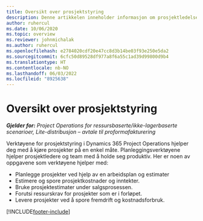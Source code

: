 ```yaml
---
title: Oversikt over prosjektstyring
description: Denne artikkelen inneholder informasjon om prosjektledelse i Dynamics 365 Project Operations.
author: ruhercul
ms.date: 10/06/2020
ms.topic: overview
ms.reviewer: johnmichalak
ms.author: ruhercul
ms.openlocfilehash: e2784020cdf20e47cc8d3b14be03f93e250e5da2
ms.sourcegitcommit: 6cfc50d89528df977a8f6a55c1ad39d99800d9b4
ms.translationtype: HT
ms.contentlocale: nb-NO
ms.lasthandoff: 06/03/2022
ms.locfileid: "8925638"
---
```

# <a name="project-management-overview"></a>Oversikt over prosjektstyring

_**Gjelder for:** Project Operations for ressursbaserte/ikke-lagerbaserte scenarioer, Lite-distribusjon – avtale til proformafakturering_

Verktøyene for prosjektstyring i Dynamics 365 Project Operations hjelper deg med å kjøre prosjekter på en enkel måte. Planleggingsverktøyene hjelper prosjektledere og team med å holde seg produktiv. Her er noen av oppgavene som verktøyene hjelper med:

- Planlegge prosjekter ved hjelp av en arbeidsplan og estimater
- Estimere og spore prosjektkostnader og inntekter.
- Bruke prosjektestimater under salgsprosessen.
- Forutsi ressurskrav for prosjekter som er i forløpet.
- Levere prosjekter ved å spore fremdrift og kostnadsforbruk.


[!INCLUDE[footer-include](../includes/footer-banner.md)]